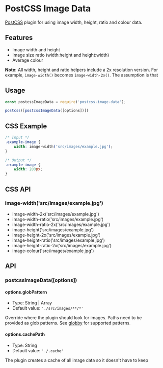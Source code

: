# PostCSS Image Data

[PostCSS](https://github.com/postcss/postcss) plugin for using image width, height, ratio and colour data.

## Features

* Image width and height
* Image size ratio (width:height and height:width)
* Average colour

**Note:** All width, height and ratio helpers include a 2x resolution version. For example, `image-width()` becomes `image-width-2x()`. The assumption is that

## Usage

```.js
const postcssImageData = require('postcss-image-data');

postcss([postcssImageData([options])])
```

## CSS Example

```.css
/* Input */
.example-image {
    width: image-width('src/images/example.jpg');
}

/* Output */
.example-image {
    width: 200px;
}
```

## CSS API



### image-width('src/images/example.jpg')
* image-width-2x('src/images/example.jpg')
* image-width-ratio('src/images/example.jpg')
* image-width-ratio-2x('src/images/example.jpg')
* image-height('src/images/example.jpg')
* image-height-2x('src/images/example.jpg')
* image-height-ratio('src/images/example.jpg')
* image-height-ratio-2x('src/images/example.jpg')
* image-colour('src/images/example.jpg')



## API

### postcssImageData([options])

#### options.globPattern

* Type: String | Array
* Default value: `'./src/images/**/*'`

Override where the plugin should look for images. Paths need to be provided as glob patterns. See [globby](https://github.com/sindresorhus/globby) for supported patterns.

#### options.cachePath

* Type: String
* Default value: `'./.cache'`

The plugin creates a cache of all image data so it doesn't have to keep
